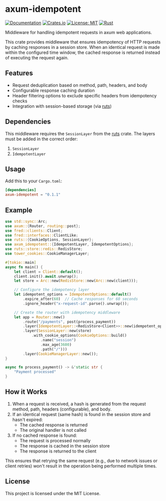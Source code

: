 # axum-idempotent

[![Documentation](https://docs.rs/axum-idempotent/badge.svg)](https://docs.rs/axum-idempotent)
[![Crates.io](https://img.shields.io/crates/v/axum-idempotent.svg)](https://crates.io/crates/axum-idempotent)
[![License: MIT](https://img.shields.io/badge/License-MIT-yellow.svg)](https://opensource.org/licenses/MIT)
[![Rust](https://img.shields.io/badge/rust-1.75.0%2B-blue.svg?maxAge=3600)](
github.com/jimmielovell/ruts)

Middleware for handling idempotent requests in axum web applications.

This crate provides middleware that ensures idempotency of HTTP requests by caching responses
in a session store. When an identical request is made within the configured time window,
the cached response is returned instead of executing the request again.

## Features

- Request deduplication based on method, path, headers, and body
- Configurable response caching duration
- Header filtering options to exclude specific headers from idempotency checks
- Integration with session-based storage (via [ruts](https://crates.io/crates/ruts))

## Dependencies

This middleware requires the `SessionLayer` from the [ruts](https://crates.io/crates/ruts) crate. The layers must be added in the correct order:
1. `SessionLayer`
2. `IdempotentLayer`

## Usage

Add this to your `Cargo.toml`:

```toml
[dependencies]
axum-idempotent = "0.1.1"
```

## Example

```rust
use std::sync::Arc;
use axum::{Router, routing::post};
use fred::clients::Client;
use fred::interfaces::ClientLike;
use ruts::{CookieOptions, SessionLayer};
use axum_idempotent::{IdempotentLayer, IdempotentOptions};
use ruts::store::redis::RedisStore;
use tower_cookies::CookieManagerLayer;

#[tokio::main]
async fn main() {
    let client = Client::default();
    client.init().await.unwrap();
    let store = Arc::new(RedisStore::new(Arc::new(client)));

    // Configure the idempotency layer
    let idempotent_options = IdempotentOptions::default()
        .expire_after(60)  // Cache responses for 60 seconds
        .ignore_header("x-request-id".parse().unwrap());

    // Create the router with idempotency middleware
    let app = Router::new()
        .route("/payments", post(process_payment))
        .layer(IdempotentLayer::<RedisStore<Client>>::new(idempotent_options))
        .layer(SessionLayer::new(store)
            .with_cookie_options(CookieOptions::build()
                .name("session")
                .max_age(3600)
                .path("/")))
        .layer(CookieManagerLayer::new());
}

async fn process_payment() -> &'static str {
    "Payment processed"
}
```

## How it Works

1. When a request is received, a hash is generated from the request method, path, headers (configurable), and body.
2. If an identical request (same hash) is found in the session store and hasn't expired:
    - The cached response is returned
    - The original handler is not called
3. If no cached response is found:
    - The request is processed normally
    - The response is cached in the session store
    - The response is returned to the client

This ensures that retrying the same request (e.g., due to network issues or client retries)
won't result in the operation being performed multiple times.

## License

This project is licensed under the MIT License.
